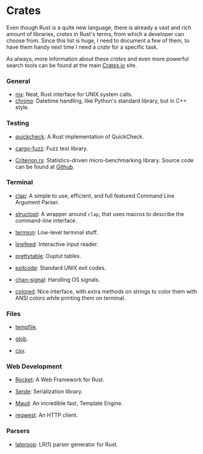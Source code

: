 Crates
======

Even though Rust is a quite new language, there is already a vast and rich
amount of libraries, _crates_ in Rust's terms, from which a developer can choose
from.  Since this list is huge, I need to document a few of them, to have them
handy next time I need a _crate_ for a specific task.

As always, more information about these _crates_ and even more powerful search
tools can be found at the main [Crates.io](https://crates.io/) site.


### General

 - [nix](https://github.com/nix-rust/nix):
   Neat, Rust interface for UNIX system calls.
 - [chrono](https://crates.io/crates/chrono):
   Datetime handling, like Python's standard library, but in C++ style.

### Testing

 - [quickcheck](https://crates.io/crates/quickcheck):
   A Rust implementation of QuickCheck.

 - [cargo-fuzz](https://github.com/rust-fuzz/cargo-fuzz):
   Fuzz test library.

 - [Criterion.rs](https://crates.io/crates/criterion):
   Statistics-driven micro-benchmarking library.  Source code can be found at
   [Github](https://github.com/japaric/criterion.rs).


### Terminal

 - [clap](https://docs.rs/clap/2.14.0/clap/):
   A simple to use, efficient, and full featured Command Line Argument Parser.

 - [structopt](https://docs.rs/structopt-derive/0.1.5/structopt_derive/):
   A wrapper around `clap`, that uses macros to describe the command-line
   interface.

 - [termion](https://github.com/ticki/termion):
   Low-level terminal stuff.

 - [linefeed](https://github.com/murarth/linefeed):
   Interactive input reader.

 - [prettytable](https://github.com/phsym/prettytable-rs):
   Ouptut tables.

 - [exitcode](https://github.com/benwilber/exitcode):
   Standard UNIX exit codes.

 - [chan-signal](https://github.com/BurntSushi/chan-signal):
   Handling OS signals.
 - [colored](https://crates.io/crates/colored):
   Nice interface, with extra methods on strings to color them with ANSI colors
   while printing them on terminal.


### Files

 - [tempfile](https://github.com/Stebalien/tempfile).

 - [glob](https://github.com/rust-lang-nursery/glob).

 - [csv](https://github.com/BurntSushi/rust-csv).


### Web Development

 - [Rocket](https://rocket.rs/):
   A Web Framework for Rust.

 - [Serde](https://crates.io/crates/serde):
   Serialization library.

 - [Maud](https://github.com/lfairy/maud):
   An incredible fast, Template Engine.

 - [reqwest](https://github.com/seanmonstar/reqwest):
   An HTTP client.


### Parsers

 - [lalprpop](https://github.com/nikomatsakis/lalrpop):
   LR(1) parser generator for Rust.
